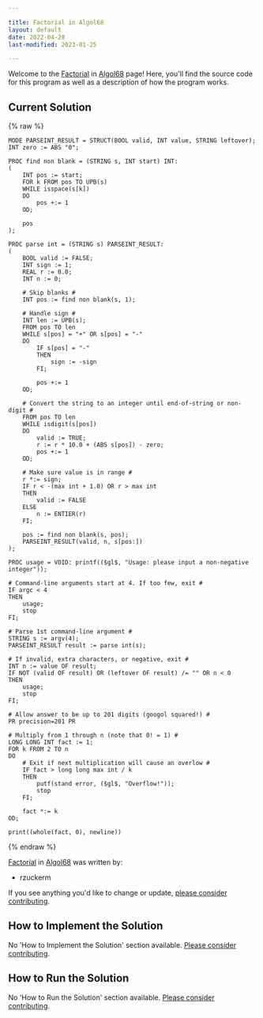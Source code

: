 ```yaml
---

title: Factorial in Algol68
layout: default
date: 2022-04-28
last-modified: 2023-01-25

---
```


Welcome to the [Factorial](https://sampleprograms.io/projects/factorial) in [Algol68](https://sampleprograms.io/languages/algol68) page! Here, you'll find the source code for this program as well as a description of how the program works.

## Current Solution

{% raw %}

```algol68
MODE PARSEINT_RESULT = STRUCT(BOOL valid, INT value, STRING leftover);
INT zero := ABS "0";

PROC find non blank = (STRING s, INT start) INT:
(
    INT pos := start;
    FOR k FROM pos TO UPB(s)
    WHILE isspace(s[k])
    DO
        pos +:= 1
    OD;

    pos
);

PROC parse int = (STRING s) PARSEINT_RESULT:
(
    BOOL valid := FALSE;
    INT sign := 1;
    REAL r := 0.0;
    INT n := 0;

    # Skip blanks #
    INT pos := find non blank(s, 1);

    # Handle sign #
    INT len := UPB(s);
    FROM pos TO len
    WHILE s[pos] = "+" OR s[pos] = "-"
    DO
        IF s[pos] = "-"
        THEN
            sign := -sign
        FI;

        pos +:= 1
    OD;

    # Convert the string to an integer until end-of-string or non-digit #
    FROM pos TO len
    WHILE isdigit(s[pos])
    DO
        valid := TRUE;
        r := r * 10.0 + (ABS s[pos]) - zero;
        pos +:= 1
    OD;

    # Make sure value is in range #
    r *:= sign;
    IF r < -(max int + 1.0) OR r > max int
    THEN
        valid := FALSE
    ELSE
        n := ENTIER(r)
    FI;

    pos := find non blank(s, pos);
    PARSEINT_RESULT(valid, n, s[pos:])
);

PROC usage = VOID: printf(($gl$, "Usage: please input a non-negative integer"));

# Command-line arguments start at 4. If too few, exit #
IF argc < 4
THEN
    usage;
    stop
FI;

# Parse 1st command-line argument #
STRING s := argv(4);
PARSEINT_RESULT result := parse int(s);

# If invalid, extra characters, or negative, exit #
INT n := value OF result;
IF NOT (valid OF result) OR (leftover OF result) /= "" OR n < 0
THEN
    usage;
    stop
FI;

# Allow answer to be up to 201 digits (googol squared!) #
PR precision=201 PR

# Multiply from 1 through n (note that 0! = 1) #
LONG LONG INT fact := 1;
FOR k FROM 2 TO n
DO
    # Exit if next multiplication will cause an overlow #
    IF fact > long long max int / k
    THEN
        putf(stand error, ($gl$, "Overflow!"));
        stop
    FI;

    fact *:= k
OD;

print((whole(fact, 0), newline))
```

{% endraw %}

[Factorial](https://sampleprograms.io/projects/factorial) in [Algol68](https://sampleprograms.io/languages/algol68) was written by:

- rzuckerm

If you see anything you'd like to change or update, [please consider contributing](https://github.com/TheRenegadeCoder/sample-programs).

## How to Implement the Solution

No 'How to Implement the Solution' section available. [Please consider contributing](https://github.com/TheRenegadeCoder/sample-programs-website).

## How to Run the Solution

No 'How to Run the Solution' section available. [Please consider contributing](https://github.com/TheRenegadeCoder/sample-programs-website).